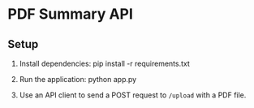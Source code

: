 # PDF Summary API

## Setup

1. Install dependencies: pip install -r requirements.txt

2. Run the application: python app.py

3. Use an API client to send a POST request to `/upload` with a PDF file.